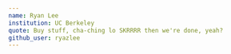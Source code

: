 ```yaml
---
name: Ryan Lee
institution: UC Berkeley 
quote: Buy stuff, cha-ching lo SKRRRR then we're done, yeah?
github_user: ryazlee
---
```

